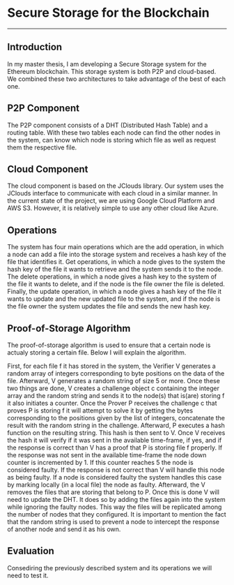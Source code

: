 # Secure Storage for the Blockchain
---

## Introduction

In my master thesis, I am developing a Secure Storage system for the Ethereum blockchain. This storage system is both P2P and cloud-based.
We combined these two architectures to take advantage of the best of each one. 

## P2P Component

The P2P component consists of a DHT (Distributed Hash Table) and a routing table. With these two tables each node can find the other nodes in the system, can know which node is storing which file as well as request them the respective file.

## Cloud Component

The cloud component is based on the JClouds library. Our system uses the JClouds interface to communicate with each cloud in a similar manner. In the current state of the project, we are using Google Cloud Platform and AWS S3. However, it is relatively simple to use any other cloud like Azure.

## Operations

The system has four main operations which are the add operation, in which a node can add a file into the storage system and receives a hash key of the file that identifies it. Get operations, in which a node gives to the system the hash key of the file it wants to retrieve and the system sends it to the node. The delete operations, in which a node gives a hash key to the system of the file it wants to delete, and if the node is the file owner the file is deleted. Finally, the update operation, in which a node gives a hash key of the file it wants to update and the new updated file to the system, and if the node is the file owner the system updates the file and sends the new hash key.

## Proof-of-Storage Algorithm

The proof-of-storage algorithm is used to ensure that a certain node is actualy storing a certain file. Below I will explain the algorithm.

First, for each file f it has stored in the system, the Verifier V generates a random array of integers corresponding to byte positions on the data of the file. Afterward, V generates a random string of size 5 or more. Once these two things are done, V creates a challenge object c containing the integer array and the random string and sends it to the node(s) that is(are) storing f it also initiates a counter. Once the Prover P receives the challenge c that proves P is storing f it will attempt to solve it by getting the bytes corresponding to the positions given by the list of integers, concatenate the result with the random string in the challenge. Afterward, P executes a hash function on the resulting string. This hash is then sent to V. Once V receives the hash it will verify if it was sent in the available time-frame, if yes, and if the response is correct than V has a proof that P is storing file f properly. If the response was not sent in the available time-frame the node down counter is incremented by 1. If this counter reaches 5 the node is considered faulty. If the response is not correct than V will handle this node as being faulty. If a node is considered faulty the system handles this case by marking locally (in a local file) the node as faulty. Afterward, the V removes the files that are storing that belong to P. Once this is done V will need to update the DHT. It does so by adding the files again into the system while ignoring the faulty nodes. This way the files will be replicated among the number of nodes that they configured.
It is important to mention the fact that the random string is used to prevent a node to intercept the response of another node and send it as his own.


## Evaluation

Consediring the previously described system and its operations we will need to test it.
